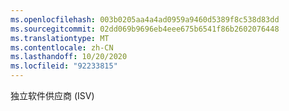 ```yaml
---
ms.openlocfilehash: 003b0205aa4a4ad0959a9460d5389f8c538d83dd
ms.sourcegitcommit: 02dd069b9696eb4eee675b6541f86b2602076448
ms.translationtype: MT
ms.contentlocale: zh-CN
ms.lasthandoff: 10/20/2020
ms.locfileid: "92233815"
---
```

独立软件供应商 (ISV)